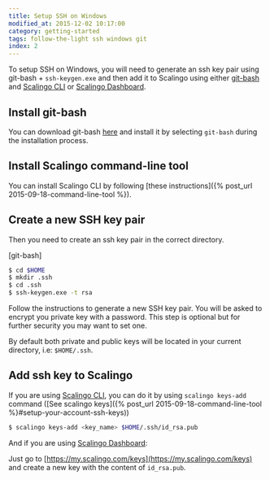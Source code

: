 ```yaml
---
title: Setup SSH on Windows
modified_at: 2015-12-02 10:17:00
category: getting-started
tags: follow-the-light ssh windows git
index: 2
---
```


To setup SSH on Windows, you will need to generate an ssh key pair using git-bash + `ssh-keygen.exe` and then add it to Scalingo using either [git-bash](https://git-for-windows.github.io/) and [Scalingo CLI](http://cli.scalingo.com/) or [Scalingo Dashboard](https://my.scalingo.com/).

## Install git-bash

You can download git-bash [here](https://github.com/git-for-windows/git/releases/tag/v2.6.2.windows.1) and install it by selecting `git-bash` during the installation process.

## Install Scalingo command-line tool

You can install Scalingo CLI by following [these instructions]({% post_url 2015-09-18-command-line-tool %}).

## Create a new SSH key pair

Then you need to create an ssh key pair in the correct directory.

[git-bash]

```bash
$ cd $HOME
$ mkdir .ssh
$ cd .ssh
$ ssh-keygen.exe -t rsa
```

Follow the instructions to generate a new SSH key pair. You will be asked to encrypt
you private key with a password. This step is optional but for further security you may
want to set one.

By default both private and public keys will be located in your current directory, i.e: `$HOME/.ssh`.

## Add ssh key to Scalingo

If you are using [Scalingo CLI](http://cli.scalingo.com/), you can do it by using `scalingo keys-add` command ([See scalingo keys]({% post_url 2015-09-18-command-line-tool %}#setup-your-account-ssh-keys))

```bash
$ scalingo keys-add <key_name> $HOME/.ssh/id_rsa.pub
```

And if you are using [Scalingo Dashboard](https://my.scalingo.com):

Just go to [https://my.scalingo.com/keys](https://my.scalingo.com/keys) and create a new key with the content of `id_rsa.pub`.
